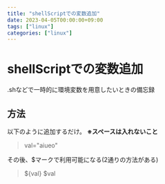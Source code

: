 ```yaml
---
title: "shellScriptでの変数追加"
date: 2023-04-05T00:00:00+09:00
tags: ["linux"]
categories: ["linux"]
---
```

# shellScriptでの変数追加

.shなどで一時的に環境変数を用意したいときの備忘録

## 方法

以下のように追加するだけ。 **※スペースは入れないこと**
> val="aiueo"

その後、$マークで利用可能になる(2通りの方法がある)
> \${val}
> \$val